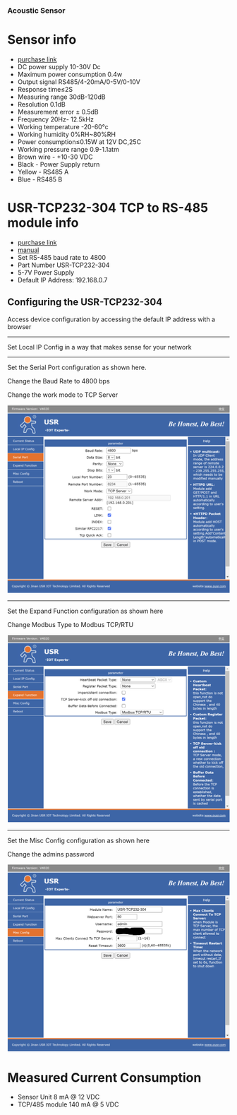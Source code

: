 ### Acoustic Sensor

# Sensor info
* [purchase link](https://www.aliexpress.us/item/3256801639491925.html)
* DC power supply 10-30V Dc
* Maximum power consumption 0.4w
* Output signal RS485/4-20mA/0-5V/0-10V
* Response time≤2S
* Measuring range 30dB-120dB
* Resolution 0.1dB
* Measurement error ± 0.5dB
* Frequency 20Hz- 12.5kHz
* Working temperature -20-60°c
* Working humidity 0%RH~80%RH
* Power consumption≤0.15W at 12V DC,25C
* Working pressure range 0.9-1.1atm
* Brown wire - +10-30 VDC
* Black - Power Supply return
* Yellow - RS485 A
* Blue - RS485 B

# USR-TCP232-304 TCP to RS-485 module info
* [purchase link](https://www.aliexpress.us/item/2255800110028561.html)
* [manual](USR-TCP232-304-User-Manual_V1.0.3.01.pdf)
* Set RS-485 baud rate to 4800
* Part Number USR-TCP232-304
* 5-7V Power Supply
* Default IP Address: 192.168.0.7

## Configuring the USR-TCP232-304

Access device configuration by accessing the default IP address with a browser

---

Set Local IP Config in a way that makes sense for your network

---

Set the Serial Port configuration as shown here.

Change the Baud Rate to 4800 bps

Change the work mode to TCP Server

![Serial Port Setup screen](https://github.com/sconklin/taidacent-decibel-meter/blob/main/serial_port_setup.png?raw=true)

---

Set the Expand Function configuration as shown here

Change Modbus Type to Modbus TCP/RTU

![Expand Function Setup screen](https://github.com/sconklin/taidacent-decibel-meter/blob/main/expand_function_setup.png?raw=true)

---

Set the Misc Config configuration as shown here

Change the admins password

![Expand Function Setup screen](https://github.com/sconklin/taidacent-decibel-meter/blob/main/misc_config_setup.png?raw=true)


# Measured Current Consumption
* Sensor Unit 8 mA @ 12 VDC
* TCP/485 module 140 mA @ 5 VDC
